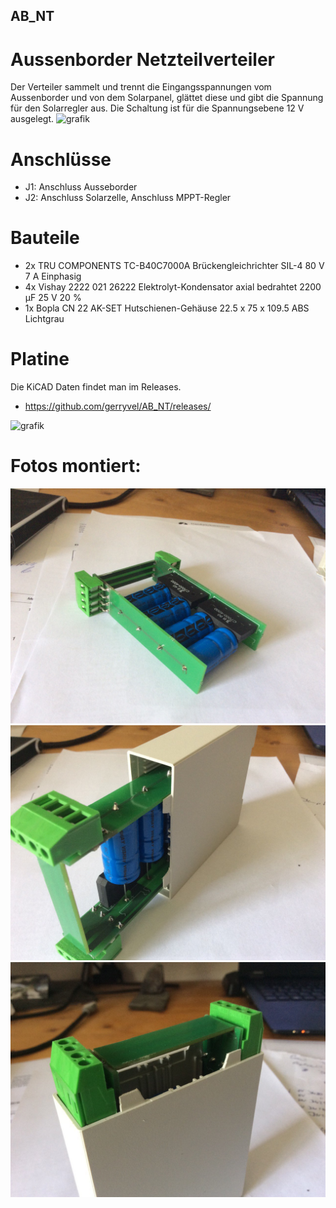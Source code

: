 ## AB_NT
# Aussenborder Netzteilverteiler

Der Verteiler sammelt und trennt die Eingangsspannungen vom Aussenborder und von dem Solarpanel, glättet diese und gibt die Spannung für den Solarregler aus.
Die Schaltung ist für die Spannungsebene 12 V ausgelegt. 
![grafik](https://user-images.githubusercontent.com/17195231/169540587-189c22fa-56fe-4a53-9ba8-19d2e00dac81.png)

# Anschlüsse
- J1: Anschluss Ausseborder
- J2: Anschluss Solarzelle, Anschluss MPPT-Regler

# Bauteile

- 2x TRU COMPONENTS TC-B40C7000A Brückengleichrichter SIL-4 80 V 7 A Einphasig 
- 4x Vishay 2222 021 26222 Elektrolyt-Kondensator axial bedrahtet 2200 µF 25 V 20 %
- 1x Bopla CN 22 AK-SET Hutschienen-Gehäuse 22.5 x 75 x 109.5 ABS Lichtgrau

# Platine

Die KiCAD Daten findet man im Releases.
- https://github.com/gerryvel/AB_NT/releases/

![grafik](https://user-images.githubusercontent.com/17195231/169543651-85c71c2d-e99f-4e4c-bcd1-322d907698f5.png)

# Fotos montiert:
![grafik](https://github.com/gerryvel/AB_NT/blob/gerryvel-patch-1/photo_2022-05-20_15-44-02.jpg)
![grafik](https://github.com/gerryvel/AB_NT/blob/gerryvel-patch-1/photo_2022-05-20_15-44-08.jpg)
![grafik](https://github.com/gerryvel/AB_NT/blob/gerryvel-patch-1/photo_2022-05-20_15-44-13.jpg)

